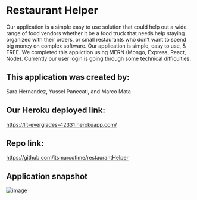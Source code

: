 # Restaurant Helper

Our application is a simple easy to use solution that could help out a wide range of food vendors whether it be a food truck that needs help staying organized with their orders, or small restaurants who don’t want to spend big money on complex software. Our application is simple, easy to use, & FREE. We completed this appliction using MERN (Mongo, Express, React, Node). Currently our user login is going through some technical difficulties. 

## This application was created by:
Sara Hernandez, Yussel Panecatl, and Marco Mata

## Our Heroku deployed link:
https://lit-everglades-42331.herokuapp.com/

## Repo link:
https://github.com/itsmarcotime/restaurantHelper

## Application snapshot
![image](https://user-images.githubusercontent.com/101440634/194293092-b0a3d503-abcf-44ad-8d44-53c16d9a1c46.png)
